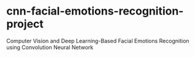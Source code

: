 # cnn-facial-emotions-recognition-project
Computer Vision and Deep Learning-Based Facial Emotions Recognition using Convolution Neural Network
